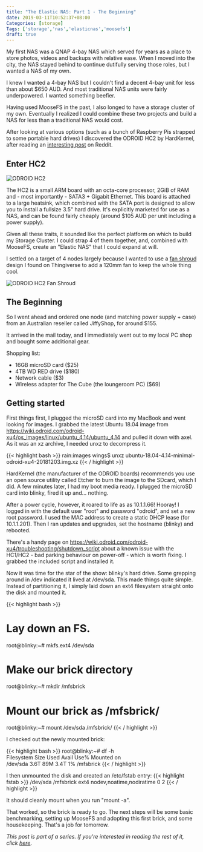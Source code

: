 ```yaml
---
title: "The Elastic NAS: Part 1 - The Beginning"
date: 2019-03-11T10:52:37+08:00
Categories: [storage]
Tags: ['storage','nas','elasticnas','moosefs']
draft: true
---
```


My first NAS was a QNAP 4-bay NAS which served for years as a place to store photos, videos and backups with relative ease. When I moved into the city, the NAS stayed behind to continue dutifully serving those roles, but I wanted a NAS of my own.

I knew I wanted a 4-bay NAS but I couldn't find a decent 4-bay unit for less than about $650 AUD. And most traditional NAS units were fairly underpowered. I wanted something beefier.

Having used MooseFS in the past, I also longed to have a storage cluster of my own. Eventually I realized I could combine these two projects and build a NAS for less than a traditional NAS would cost.

After looking at various options (such as a bunch of Raspberry Pis strapped to some portable hard drives) I discovered the ODROID HC2 by HardKernel, after reading an [interesting post](https://www.reddit.com/r/DataHoarder/comments/8ocjxz/200tb_glusterfs_odroid_hc2_build/) on Reddit. 

## Enter HC2
![ODROID HC2](/img/2019-03-11-hc2.jpg)

The HC2 is a small ARM board with an octa-core processor, 2GiB of RAM and - most importantly - SATA3 + Gigabit Ethernet. This board is attached to a large heatsink, which combined with the SATA port is designed to allow you to install a fullsize 3.5" hard drive. It's explicitly marketed for use as a NAS, and can be found fairly cheaply (around $105 AUD per unit including a power supply). 

Given all these traits, it sounded like the perfect platform on which to build my Storage Cluster. I could strap 4 of them together, and, combined with MooseFS, create an "Elastic NAS" that I could expand at will. 

I settled on a target of 4 nodes largely because I wanted to use a [fan shroud](https://www.thingiverse.com/thing:2982075) design I found on Thingiverse to add a 120mm fan to keep the whole thing cool.

![ODROID HC2 Fan Shroud](/img/2019-03-11-hc2-shroud.jpg)

## The Beginning

So I went ahead and ordered one node (and matching power supply + case) from an Australian reseller called JiffyShop, for around $155.

It arrived in the mail today, and I immediately went out to my local PC shop and bought some additional gear.

Shopping list:

- 16GB microSD card ($25)
- 4TB WD RED drive ($180)
- Network cable ($3)
- Wireless adapter for The Cube (the loungeroom PC) ($69)

## Getting started

First things first, I plugged the microSD card into my MacBook and went looking for images. I grabbed the latest Ubuntu 18.04 image from https://wiki.odroid.com/odroid-xu4/os_images/linux/ubuntu_4.14/ubuntu_4.14 and pulled it down with axel. As it was an xz archive, I needed unxz to decompress it.

{{< highlight bash >}}
rain:images wings$ unxz ubuntu-18.04-4.14-minimal-odroid-xu4-20181203.img.xz
{{< / highlight >}}

HardKernel (the manufacturer of the ODROID boards) recommends you use an open source utility called Etcher to burn the image to the SDcard, which I did. A few minutes later, I had my boot media ready. I plugged the microSD card into blinky, fired it up and... nothing. 

After a power cycle, however, it roared to life as as 10.1.1.66! Hooray! I logged in with the default user "root" and password "odroid", and set a new root password. I used the MAC address to create a static DHCP lease (for 10.1.1.201). Then I ran updates and upgrades, set the hostname (blinky) and rebooted.

There's a handy page on https://wiki.odroid.com/odroid-xu4/troubleshooting/shutdown_script about a known issue with the HC1/HC2 - bad parking behaviour on power-off - which is worth fixing. I grabbed the included script and installed it.

Now it was time for the star of the show: blinky's hard drive. Some grepping around in /dev indicated it lived at /dev/sda. This made things quite simple. Instead of partitioning it, I simply laid down an ext4 filesystem straight onto the disk and mounted it.

{{< highlight bash >}}
# Lay down an FS.   
root@blinky:~# mkfs.ext4 /dev/sda  
# Make our brick directory  
root@blinky:~# mkdir /mfsbrick
# Mount our brick as /mfsbrick/  
root@blinky:~# mount /dev/sda /mfsbrick/
{{< / highlight >}}

I checked out the newly mounted brick:

{{< highlight bash >}}
root@blinky:~# df -h  
Filesystem      Size  Used Avail Use% Mounted on  
/dev/sda        3.6T   89M  3.4T   1% /mfsbrick
{{< / highlight >}}

I then unmounted the disk and created an /etc/fstab entry:
{{< highlight fstab >}}
/dev/sda /mfsbrick ext4 nodev,noatime,nodiratime 0 2
{{< / highlight >}}

It should cleanly mount when you run "mount -a".

That worked, so the brick is ready to go. The next steps will be some basic benchmarking, setting up MooseFS and adopting this first brick, and some housekeeping. That's a job for tomorrow.

*This post is part of a series. If you're interested in reading the rest of it, click [here](/tags/elasticnas/).*
